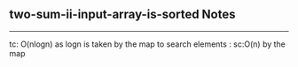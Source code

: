 <h2>two-sum-ii-input-array-is-sorted Notes</h2><hr>tc: O(nlogn)  as logn is taken by the map to search elements  : sc:O(n) by the map